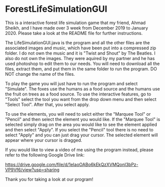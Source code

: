 # ForestLifeSimulationGUI

This is a interactive forest life simulation game that my friend, Ahmad Sheikh, and I have made over 3 week from December 2019 to January 2020. Please take a look at the README file for further instructions.

The LifeSimulationGUI.java is the program and all the other files are the associated images and music, which have been put into a compressed zip folder. I do not own the music and it is "Twist and Shout" by The Beatles. I also do not own the images. They were aquired by my partner and he has used photoshop to edit them to our needs. You will need to download all the files, extract them, and put them in the same folder to run the program. DO NOT change the name of the files.

To play the game you will just have to run the program and select "Simulate". The foxes use the humans as a food source and the humans use the fruit on trees as a food source. To use the interactive features, go to "Tools" select the tool you want from the drop down menu and then select "Select Tool". After that, you select apply.

To use the elements, you will need to selct either the "Marquee Tool" or "Pencil" and then select the element you would like. If the "Marquee Tool" is selected simply drag on the area you would like to see the element applied and then select "Apply". If you select the "Pencil" tool there is no need to select "Apply" and you can just drag your cursor. The selected element will appear where your cursor is dragged.

If you would like to view a video of me using the program instead, please refer to the following Google Drive link: 

https://drive.google.com/file/d/1eIaoOABo6kEkQzXVMQonI3bPz-VP9Vf6/view?usp=sharing

Thank you for taking a look at our program!
